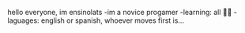 hello everyone, im ensinolats
-im a novice progamer
-learning: all 🧏‍♂️
-laguages: english or spanish, whoever moves first is...
<!---
ensinolats/ensinolats is a ✨ special ✨ repository because its `README.md` (this file) appears on your GitHub profile.
You can click the Preview link to take a look at your changes.
--->
